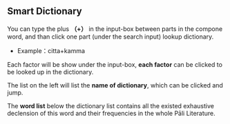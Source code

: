 ## Smart Dictionary

You can type the plus **（+）** in the input-box between parts in the compone word, and than click one part (under the search input) lookup dictionary.

- Example：citta+kamma

Each factor will be show under the input-box, **each factor** can be clicked to be looked up in the dictionary.

The list on the left will list the **name of dictionary**, which can be clicked and jump.

The **word list** below the dictionary list contains all the existed exhaustive declension of this word and their frequencies in the whole Pāli Literature.
